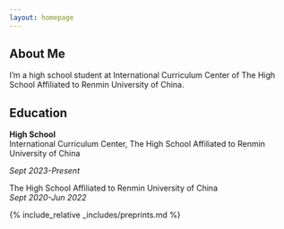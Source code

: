 ```yaml
---
layout: homepage
---
```


## About Me

I’m a high school student at International Curriculum Center of The High School Affiliated to Renmin University of China.

## Education 

**High School**  
International Curriculum Center, The High School Affiliated to Renmin University of China

*Sept 2023-Present*  

The High School Affiliated to Renmin University of China  
*Sept 2020-Jun 2022*  

<!-- {% include_relative _includes/publications.md %} -->

{% include_relative _includes/preprints.md %}
